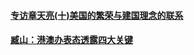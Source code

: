#### [专访章天亮(十)美国的繁荣与建国理念的联系](../pages/nsc423/n10094899.md)
#### [臧山：港澳办表态透露四大关键](../pages/nsc423/n11421628.md)
